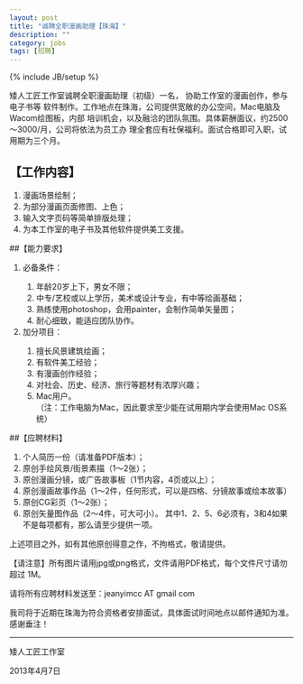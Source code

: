 ```yaml
---
layout: post
title: "诚聘全职漫画助理【珠海】"
description: ""
category: jobs
tags: [招聘]
---
```

{% include JB/setup %}

矮人工匠工作室诚聘全职漫画助理（初级）⼀名， 协助工作室的漫画创作，参与电子书等
软件制作。工作地点在珠海，公司提供宽敞的办公空间，Mac电脑及Wacom绘图板，内部
培训机会，以及融洽的团队氛围。具体薪酬面议，约2500～3000/月，公司将依法为员工办
理全套应有社保福利。面试合格即可入职，试用期为三个月。

## 【工作内容】

  1. 漫画场景绘制；
  2. 为部分漫画页面修图、上色；
  3. 输入文字页码等简单排版处理；
  4. 为本工作室的电子书及其他软件提供美工支援。

##【能力要求】

<ol>
  <li>必备条件：</li>
  <ol>
   <li>年龄20岁上下，男女不限；</li>
   <li>中专/艺校或以上学历，美术或设计专业，有中等绘画基础；</li>
   <li>熟练使用photoshop，会用painter，会制作简单矢量图；</li>
   <li>耐心细致，能适应团队协作。</li>
  </ol>
  <li>加分项目：</li>
  <ol>
    <li>擅长风景建筑绘画；</li>
    <li>有软件美工经验；</li>
    <li>有漫画创作经验；</li>
    <li>对社会、历史、经济、旅行等题材有浓厚兴趣；</li>
    <li>Mac用户。</li>
     （注：工作电脑为Mac，因此要求至少能在试用期内学会使用Mac OS系统）
  </ol>
</ol>

##【应聘材料】

  1. 个人简历⼀份（请准备PDF版本）；
  2. 原创手绘风景/街景素描（1～2张）；
  3. 原创漫画分镜，或广告故事板（1节内容，4页或以上）；
  4. 原创漫画故事作品（1～2件，任何形式，可以是四格、分镜故事或绘本故事）
  5. 原创CG彩页（1～2张）；
  6. 原创矢量图作品（2～4件，可大可小）。
    其中1、2、5、6必须有，3和4如果不是每项都有，那么请至少提供⼀项。

 上述项目之外，如有其他原创得意之作，不拘格式，敬请提供。

  【请注意】所有图片请用jpg或png格式，文件请用PDF格式，每个文件尺寸请勿超过
1M。

请将所有应聘材料发送至：jeanyimcc AT gmail com

我司将于近期在珠海为符合资格者安排面试，具体面试时间地点以邮件通知为准。
感谢垂注！

<hr>

矮人工匠工作室

2013年4月7日
